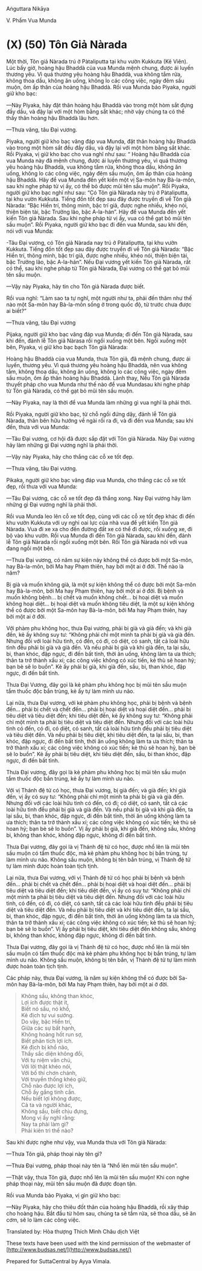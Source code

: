 Aṅguttara Nikāya

V. Phẩm Vua Munda

# (X) (50) Tôn Giả Nàrada

Một thời, Tôn giả Nàrada trú ở Pàtaliputta tại khu vườn Kukkuta (Kê Viên). Lúc bấy giờ, hoàng hậu Bhaddà của vua Munda mệnh chung, được ái luyến thương yêu. Vì quá thương yêu hoàng hậu Bhaddà, vua không tắm rửa, không thoa dầu, không ăn uống, không lo các công việc, ngày đêm sầu muộn, ôm ấp thân của hoàng hậu Bhaddà. Rồi vua Munda bảo Piyaka, người giữ kho bạc:

—Này Piyaka, hãy đặt thân hoàng hậu Bhaddà vào trong một hòm sắt đựng đầy dầu, và đậy lại với một hòm bằng sắt khác; nhờ vậy chúng ta có thể thấy thân hoàng hậu Bhaddà lâu hơn.

—Thưa vâng, tâu Ðại vương.

Piyaka, người giữ kho bạc vâng đáp vua Munda, đặt thân hoàng hậu Bhaddà vào trong một hòm sắt đều đầy dầu, và đậy lại với một hòm bằng sắt khác. Rồi Piyaka, vị giữ kho bạc cho vua nghĩ như sau: “ Hoàng hậu Bhaddà của vua Munda này đã mệnh chung, được ái luyến thương yêu, vì quá thương yêu hoàng hậu Bhaddà, vua không tắm rửa, không thoa dầu, không ăn uống, không lo các công việc, ngày đêm sầu muộn, ôm ấp thân của hoàng hậu Bhaddà. Hãy để vua Munda đến yết kiến một vị Sa-môn hay Bà-la-môn, sau khi nghe pháp từ vị ấy, có thể bỏ được mũi tên sầu muộn”. Rồi Piyaka, người giữ kho bạc nghĩ như sau: “Có Tôn giả Nàrada này trú ở Pàtaliputta, tại khu vườn Kukkuta. Tiếng đồn tốt đẹp sau đây được truyền đi về Tôn giả Nàrada: “Bậc Hiền trí, thông minh, bậc trí giả, được nghe nhiều, khéo nói, thiện biện tài, bậc Trưởng lão, bậc A-la-hán”. Hãy để vua Munda đến yết kiến Tôn giả Nàrada. Sau khi nghe pháp từ vị ấy, vua có thể gạt bỏ mũi tên sầu muộn”. Rồi Piyaka, người giữ kho bạc đi đến vua Munda, sau khi đến, nói với vua Munda:

\-Tâu Ðại vương, có Tôn giả Nàrada nay trú ở Pàtaliputta, tại khu vườn Kukkuta. Tiếng đồn tốt đẹp sau đây được truyền đi về Tôn giả Nàrada: “Bậc Hiền trí, thông minh, bậc trí giả, được nghe nhiều, khéo nói, thiện biện tài, bậc Trưởng lão, bậc A-la-hán”. Nếu Ðại vương yết kiến Tôn giả Nàrada, rất có thể, sau khi nghe pháp từ Tôn giả Nàrada, Ðại vương có thể gạt bỏ mũi tên sầu muộn.

—Vậy này Piyaka, hãy tin cho Tôn giả Nàrada được biết.

Rồi vua nghĩ: “Làm sao ta tự nghĩ, một người như ta, phải đến thăm như thế nào một Sa-môn hay Bà-la-môn sống ở trong quốc độ, từ trước chưa được ai biết?”

—Thưa vâng, tâu Ðại vương

Pijaka, người giữ kho bạc vâng đáp vua Munda; đi đến Tôn giả Nàrada, sau khi đến, đảnh lễ Tôn giả Nàrasa rồi ngồi xuống một bên. Ngồi xuống một bên, Piyaka, vị giữ kho bạc bạch Tôn giả Nàrada:

Hoàng hậu Bhaddà của vua Munda, thưa Tôn giả, đã mệnh chung, được ái luyến, thương yêu. Vì quá thương yêu hoàng hậu Bhaddà, nên vua không tắm, không thoa dầu, không ăn uống, không lo các công việc, ngày đêm sầu muộn, ôm ấp thân hoàng hậu Bhaddà. Lành thay, Nếu Tôn giả Nàrada thuyết pháp cho vua Munda như thế nào để vua Mundasau khi nghe pháp từ Tôn giả Nàrada, có thể gạt bỏ mũi tên sầu muộn.

—Này Piyaka, nay là thời để vua Munda làm những gì vua nghĩ là phải thời.

Rồi Piyaka, người giữ kho bạc, từ chỗ ngồi đứng dậy, đảnh lễ Tôn giả Nàrada, thân bên hữu hướng về ngài rồi ra đi, và đi đến vua Munda; sau khi đến, thưa với vua Munda:

—Tâu Ðại vương, cơ hội đã được sắp đặt với Tôn giả Nàrada. Này Ðại vương hãy làm những gì Ðại vương nghĩ là phải thời.

—Vậy này Piyaka, hãy cho thắng các cỗ xe tốt đẹp.

—Thưa vâng, tâu Ðại vương.

Pikaka, người giữ kho bạc vâng đáp vua Munda, cho thắng các cỗ xe tốt đẹp, rồi thưa với vua Munda:

—Tâu Ðại vương, các cỗ xe tốt đẹp đã thắng xong. Nay Ðại vương hãy làm những gì Ðại vương nghĩ là phải thời.

Rồi vua Munda leo lên cỗ xe tốt đẹp, cùng với các cỗ xe tốt đẹp khác đi đến khu vườn Kukkuta với uy nghi oai lực của nhà vua để yết kiến Tôn giả Nàrada. Vua đi xe xa cho đến đường đất xe có thể đi được, rồi xuống xe, đi bộ vào khu vườn. Rồi vua Munda đi đến Tôn giả Nàrada, sau khi đến, đảnh lễ Tôn giả Nàrada rồi ngồi xuống một bên. Rồi Tôn giả Nàrada nói với vua đang ngồi một bên.

—Thưa Ðại vương, có năm sự kiện này không thể có được bởi một Sa-môn, hay Bà-la-môn, bởi Ma hay Phạm thiên, hay bởi một ai ở đời. Thế nào là năm?

Bị già và muốn không già, là một sự kiện không thể có được bởi một Sa-môn hay Bà-la-môn, bởi Ma hay Phạm thiên, hay bởi một ai ở đời. Bị bệnh và muốn không bệnh... bị chết và muốn không chết... bị hoại diệt và muốn không hoại diệt... bị hoại diệt và muốn không tiêu diệt, là một sự kiện không thể có được bởi một Sa-môn hay Bà-la-môn, bởi Ma hay Phạm thiên, hay bởi một ai ở đời.

Với phàm phu không học, thưa Ðại vương, phải bị già và già đến; và khi già đến, kẻ ấy không suy tư: “Không phải chỉ một mình ta phải bị già và già đến. Nhưng đối với loài hữu tình, có đến, có đi, có diệt, có sanh, tất cả loài hữu tình đều phải bị già và già đến. Và nếu phải bị già và khi già đến, ta lại sầu, bi, than khóc, đập ngực, đi đến bất tỉnh, thời ăn uống, không làm ta ưa thích; thân ta trở thành xấu xí; các công việc không có xúc tiến, kẻ thù sẽ hoan hỷ; bạn bè sẽ lo buồn”. Kẻ ấy phải bị già, khi già đến, sầu, bi, than khóc, đập ngực, đi đến bất tỉnh.

Thưa Ðại Vương, đây gọi là kẻ phàm phu không học bị mũi tên sầu muộn tẩm thuốc độc bắn trùng, kẻ ấy tự làm mình ưu não.

Lại nữa, thưa Ðại vương, với kẻ phàm phu không học, phải bị bệnh và bệnh đến... phải bị chết và chết đến... phải bị hoại diệt và hoại diệt đến... phải bị tiêu diệt và tiêu diệt đến; khi tiêu diệt đến, kẻ ấy không suy tư: “Không phải chỉ một mình ta phải bị tiêu diệt và tiêu diệt đến. Nhưng đối với các loài hữu tình có đến, có đi, có diệt, có sanh, tất cả loài hữu tình đều phải bị tiêu diệt và tiêu diệt đến. Và nếu phải bị tiêu diệt, khi tiêu diệt đến, ta lại sầu, bi, than khóc, đập ngực, đi đến bất tỉnh, thời ăn uống không làm ta ưa thích; thân ta trở thành xấu xí; các công việc không có xúc tiến; kẻ thù sẽ hoan hỷ, bạn bè sẽ lo buồn”. Kẻ ấy phải bị tiêu diệt, khi tiêu diệt đến, sầu, bi than khóc, đập ngực, đi đến bất tỉnh.

Thưa Ðại vương, đây gọi là kẻ phàm phu không học bị mũi tên sầu muộn tẩm thuốc độc bắn trúng, kẻ ấy tự làm mình ưu não.

Với vị Thánh đệ tử có học, thưa Ðại vương, bị già đến; và già đến; khi già đến, vị ấy có suy tư: “Không phải chỉ một mình ta phải bị già và già đến. Nhưng đối với các loài hữu tình có đến, có đi; có diệt, có sanh, tất cả các loài hữu tình đều phải bị già và già đến. Và nếu phải bị già và khi già đến, ta lại sầu, bi, than khóc, đập ngực, đi đến bất tỉnh, thời ăn uống không làm ta ưa thích; thân ta trở thành xấu xí; các công việc không có xúc tiến; kẻ thù sẽ hoan hỷ; bạn bè sẽ lo buồn”. Vị ấy phải bị già, khi già đến, không sầu, không bi, không than khóc, không đập ngực, không đi đến bất tỉnh.

Thưa Ðại vương, đây gọi là vị Thánh đệ tử có học, được nhổ lên là mũi tên sầu muộn có tẩm thuốc độc, mà kẻ phàm phu không học bị bắn trúng, tự làm mình ưu não. Không sầu muộn, không bị tên bắn trúng, vị Thánh đệ tử tự làm mình được hoàn toàn tịch tịnh.

Lại nữa, thưa Ðại vương, với vị Thánh đệ tử có học phải bị bệnh và bệnh đến... phải bị chết và chết đến... phải bị hoại diệt và hoại diệt đến... phải bị tiêu diệt và tiêu diệt đến; khi tiêu diệt đến, vị ấy có suy tư: “Không phải chỉ một mình ta phải bị tiêu diệt và tiêu diệt đến. Nhưng đối với các loài hữu tình, có đến, có đi, có diệt, có sanh, tất cả các loài hữu tình đều phải bị tiêu diệt và tiêu diệt đến. Và nếu phải bị tiêu diệt và khi tiêu diệt đến, ta lại sầu, bi, than khóc, đập ngực, đi đến bất tỉnh, thời ăn uống không làm ta ưa thích, thân ta trở thành xấu xí; các công việc không có xúc tiến; kẻ thù sẽ hoan hỷ; bạn bè sẽ lo buồn”. Vị ấy phải bị tiêu diệt, khi tiêu diệt đến không sầu, không bi, không than khóc, không đập ngực, không đi đến bất tỉnh.

Thưa Ðại vương, đây gọi là vị Thánh đệ tử có học, được nhổ lên là mũi tên sầu muộn có tẩm thuốc độc mà kẻ phàm phu không học bị bắn trúng, tự làm mình ưu não. Không sầu muộn, không bị tên bắn, vị Thánh đệ tử tự làm mình được hoàn toàn tịch tịnh.

Các pháp này, thưa Ðại vương, là năm sự kiện không thể có được bởi Sa-môn hay Bà-la-môn, bởi Ma hay Phạm thiên, hay bởi một ai ở đời.

> Không sầu, không than khóc,  
> Lợi ích được thật ít,  
> Biết nó sầu, nó khổ,  
> Kẻ địch tự vui sướng.  
> Do vậy, bậc Hiền trí,  
> Giữa các sự bất hạnh,  
> Không hoảng hốt run sợ,  
> Biết phân tích lợi ích.  
> Kẻ địch bị khổ não,  
> Thấy sắc diện không đổi,  
> Với tụ niệm văn chú,  
> Với lời thật khéo nói,  
> Với bố thí chơn chánh,  
> Với truyền thống khéo giữ,  
> Chỗ nào được lợi ích,  
> Chỗ ấy gắng tinh cần.  
> Nếu biết lợi không được,  
> Cả ta và người khác,  
> Không sầu, biết chịu đựng,  
> Mong vị ấy nghĩ rằng:  
> Nay ta phải làm gì?  
> Phải kiên trì thế nào?

Sau khi được nghe như vậy, vua Munda thưa với Tôn giả Nàrada:

—Thưa Tôn giả, pháp thoại này tên gì?

—Thưa Ðại vương, pháp thoại này tên là “Nhổ lên mũi tên sầu muộn”.

—Thật vậy, thưa Tôn giả, được nhổ lên là mũi tên sầu muộn! Khi con nghe pháp thoại này, mũi tên sầu muộn đã được đoạn tận.

Rồi vua Munda bảo Piyaka, vị gìn giữ kho bạc:

—Này Piyaka, hãy cho thiêu đốt thân của hoàng hậu Bhaddà, rồi xây tháp cho hoàng hậu. Bắt đầu từ hôm sau, chúng ta sẽ tắm rửa, sẽ thoa dầu, sẽ ăn cơm, sẽ lo làm các công việc.

Translated by: Hòa thượng Thích Minh Châu dịch Việt

These texts have been used with the kind permission of the webmaster of [http://www.budsas.net/](http://www.budsas.net/)

Prepared for SuttaCentral by Ayya Vimala.